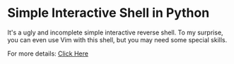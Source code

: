 # Simple Interactive Shell in Python


It's a ugly and incomplete simple interactive reverse shell. 
To my surprise, you can even use Vim with this shell, but you may need some special skills.

For more details: [Click Here](https://www.hazzel.cn/2020/09/03/detached-interactive-shell-in-python/)